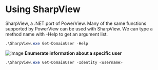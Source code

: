 # Using SharpView
SharpView, a .NET port of PowerView. Many of the same functions supported by PowerView can be used with SharpView. We can type a method name with -Help to get an argument list.
```powershell
.\SharpView.exe Get-DomainUser -Help
```
![image](https://github.com/user-attachments/assets/eead44f6-380c-4ce6-9985-f3af9ecc6645)
**Enumerate information about a specific user**
```powershell
.\SharpView.exe Get-DomainUser -Identity <username>
```
